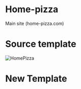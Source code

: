# Home-pizza
Main site (home-pizza.com)

# Source template
![HomePizza](https://i.imgur.com/qi23UAt.jpg)

# New Template
